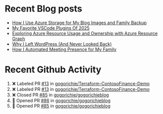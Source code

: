 # Recent Blog posts
<!-- BLOG-POST-LIST:START -->
- [How I Use Azure Storage for My Blog Images and Family Backup](https://www.gogorichie.com/blog/microsoft/how-i-use-azure-storage/)
- [My Favorite VSCode Plugins Of 2025](https://www.gogorichie.com/blog/microsoft/2025_fav_vscode_plugins/)
- [Exploring Azure Resource Usage and Ownership with Azure Resource Graph](https://www.gogorichie.com/blog/microsoft/azure-resource-graph/)
- [Why I Left WordPress &lpar;And Never Looked Back&rpar;](https://www.gogorichie.com/blog/microsoft/so-long-wordpress/)
- [How I Automated Meeting Presence for My Family](https://www.gogorichie.com/blog/office-meeting-indicator/)
<!-- BLOG-POST-LIST:END -->


# Recent Github Activity
<!--START_SECTION:activity-->
1. ❌ Labeled PR [#13](undefined) in [gogorichie/Terraform-ContosoFinance-Demo](https://github.com/gogorichie/Terraform-ContosoFinance-Demo)
2. ❌ Labeled PR [#13](undefined) in [gogorichie/Terraform-ContosoFinance-Demo](https://github.com/gogorichie/Terraform-ContosoFinance-Demo)
3. ❌ Closed PR [#85](undefined) in [gogorichie/gogorichieblog](https://github.com/gogorichie/gogorichieblog)
4. 💪 Opened PR [#86](undefined) in [gogorichie/gogorichieblog](https://github.com/gogorichie/gogorichieblog)
5. 💪 Opened PR [#85](undefined) in [gogorichie/gogorichieblog](https://github.com/gogorichie/gogorichieblog)
<!--END_SECTION:activity-->

